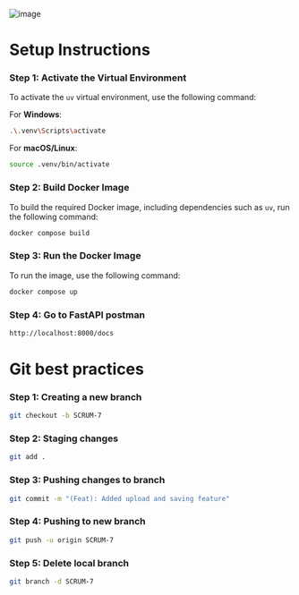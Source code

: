 ![image](https://github.com/user-attachments/assets/ff7eb7d7-08b7-4d34-b93a-f27bcb35fee8)


# Setup Instructions

### Step 1: Activate the Virtual Environment
To activate the `uv` virtual environment, use the following command:

For **Windows**:
```bash
.\.venv\Scripts\activate
```

For **macOS/Linux**:
```bash
source .venv/bin/activate
```

### Step 2: Build Docker Image
To build the required Docker image, including dependencies such as `uv`, run the following command:

```bash
docker compose build
```

### Step 3: Run the Docker Image
To run the image, use the following command:

```bash
docker compose up 
```
### Step 4: Go to FastAPI postman

```bash
http://localhost:8000/docs   
```

# Git best practices

### Step 1: Creating a new branch
```bash
git checkout -b SCRUM-7
```

### Step 2: Staging changes
```bash
git add .
```

### Step 3: Pushing changes to branch
```bash
git commit -m "(Feat): Added upload and saving feature"
```

### Step 4: Pushing to new branch 
```bash
git push -u origin SCRUM-7
```

### Step 5: Delete local branch
```bash
git branch -d SCRUM-7
```
